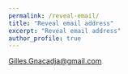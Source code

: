 ```yaml
---
permalink: /reveal-email/
title: "Reveal email address"
excerpt: "Reveal email address"
author_profile: true
---
```


Gilles.Gnacadja@gmail.com
